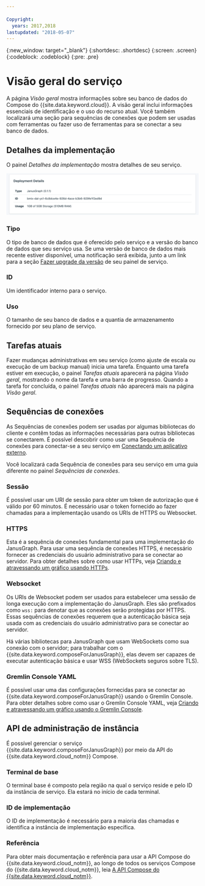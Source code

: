 ```yaml
---

Copyright:
  years: 2017,2018
lastupdated: "2018-05-07"
---
```


{:new_window: target="_blank"}
{:shortdesc: .shortdesc}
{:screen: .screen}
{:codeblock: .codeblock}
{:pre: .pre}

# Visão geral do serviço

A página _Visão geral_ mostra informações sobre seu banco de dados do Compose do {{site.data.keyword.cloud}}. A visão geral inclui informações essenciais de identificação e o uso do recurso atual. Você também localizará uma seção para sequências de conexões que podem ser usadas com ferramentas ou fazer uso de ferramentas para se conectar a seu banco de dados.

## Detalhes da implementação

O painel _Detalhes da implementação_ mostra detalhes de seu serviço.

![Deployment Details](./images/janusgraph-deployment-details.png "A view of the Deployment Details panel")

### Tipo

O tipo de banco de dados que é oferecido pelo serviço e a versão do banco de dados que seu serviço usa. Se uma versão de banco de dados mais recente estiver disponível, uma notificação será exibida, junto a um link para a seção [Fazer upgrade da versão](/docs/services/ComposeForJanusGraph/dashboard-settings.html#upgrade-version) de seu painel de serviço.

### ID

Um identificador interno para o serviço.

### Uso

O tamanho de seu banco de dados e a quantia de armazenamento fornecido por seu plano de serviço.

## Tarefas atuais

Fazer mudanças administrativas em seu serviço (como ajuste de escala ou execução de um backup manual) inicia uma tarefa. Enquanto uma tarefa estiver em execução, o painel _Tarefas atuais_ aparecerá na página _Visão geral_, mostrando o nome da tarefa e uma barra de progresso. Quando a tarefa for concluída, o painel _Tarefas atuais_ não aparecerá mais na página _Visão geral_.

## Sequências de conexões

As Sequências de conexões podem ser usadas por algumas bibliotecas do cliente e contêm todas as informações necessárias para outras bibliotecas se conectarem. É possível descobrir como usar uma Sequência de conexões para conectar-se a seu serviço em [Conectando um aplicativo externo](./connecting-external.html).

Você localizará cada Sequência de conexões para seu serviço em uma guia diferente no painel _Sequências de conexões_.

### Sessão

É possível usar um URI de sessão para obter um token de autorização que é válido por 60 minutos. É necessário usar o token fornecido ao fazer chamadas para a implementação usando os URIs de HTTPS ou Websocket.

### HTTPS

Esta é a sequência de conexões fundamental para uma implementação do JanusGraph. Para usar uma sequência de conexões HTTPS, é necessário fornecer as credenciais do usuário administrativo para se conectar ao servidor. Para obter detalhes sobre como usar HTTPs, veja [Criando e atravessando um gráfico usando HTTPs](./tutorial-https.html).

### Websocket

Os URIs de Websocket podem ser usados para estabelecer uma sessão de longa execução com a implementação do JanusGraph. Eles são prefixados como `wss:` para denotar que as conexões serão protegidas por HTTPS. Essas sequências de conexões requerem que a autenticação básica seja usada com as credenciais do usuário administrativo para se conectar ao servidor.

Há várias bibliotecas para JanusGraph que usam WebSockets como sua conexão com o servidor; para trabalhar com o {{site.data.keyword.composeForJanusGraph}}, elas devem ser capazes de executar autenticação básica e usar WSS (WebSockets seguros sobre TLS).

### Gremlin Console YAML

É possível usar uma das configurações fornecidas para se conectar ao {{site.data.keyword.composeForJanusGraph}} usando o Gremlin Console. Para obter detalhes sobre como usar o Gremlin Console YAML, veja [Criando e atravessando um gráfico usando o Gremlin Console](./tutorial-gremlin-console.html).


## API de administração de instância

É possível gerenciar o serviço {{site.data.keyword.composeForJanusGraph}} por meio da API do {{site.data.keyword.cloud_notm}} Compose.

### Terminal de base

O terminal base é composto pela região na qual o serviço reside e pelo ID da instância de serviço. Ela estará no início de cada terminal.

### ID de implementação

O ID de implementação é necessário para a maioria das chamadas e identifica a instância de implementação específica.

### Referência

Para obter mais documentação e referência para usar a API Compose do {{site.data.keyword.cloud_notm}}, ao longo de todos os serviços Compose do {{site.data.keyword.cloud_notm}}, leia [A API Compose do {{site.data.keyword.cloud_notm}}](https://www.compose.com/articles/the-ibm-cloud-compose-api/).
